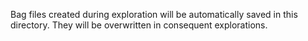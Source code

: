 Bag files created during exploration will be automatically saved in this directory. They will be overwritten in consequent explorations.

